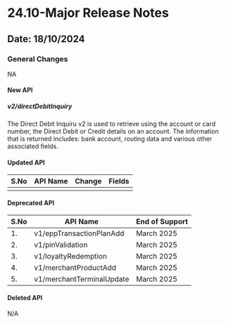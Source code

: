# 24.10-Major Release Notes

## Date: 18/10/2024

### General Changes

NA

#### New API

##### *v2/directDebitInquiry*

The Direct Debit Inquiru v2 is used to retrieve using the account or card number, the Direct Debit or Credit details on an account. The information that is returned includes: bank account, routing data and various other associated fields.

#### Updated API

| S.No | API Name                          | Change                        | Fields                           |
|------|-----------------------------------|-------------------------------|--------------------------------------------------------------------------------------------------------------------------------------------------------------------------------------------------------------------------------------------------------------------------------------------------------------------------------------|
|      |                                   |                               |                                  |

#### Deprecated API
| S.No | API Name                          | End of Support                  |
|------|-----------------------------------|--------------------------------------------------------------------------------------------------------------------------------------------------------------------------------------------------------------------------------------------------------------------------------------------------------------------------------------|
| 1.   | v1/eppTransactionPlanAdd          | March 2025                       |
| 2.   | v1/pinValidation                  | March 2025                       |
| 3.   | v1/loyaltyRedemption              | March 2025                       | 
| 4.   | v1/merchantProductAdd             | March 2025                       | 
| 5.   | v1/merchantTerminalUpdate         | March 2025                       | 


#### Deleted API

N/A
